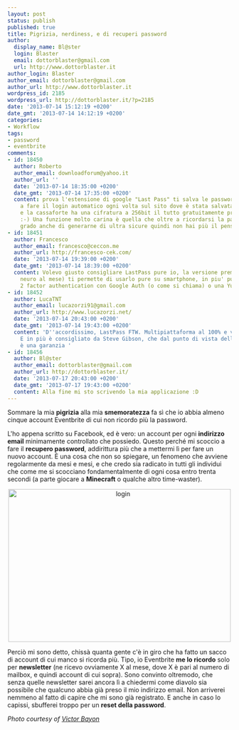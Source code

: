 ```yaml
---
layout: post
status: publish
published: true
title: Pigrizia, nerdiness, e di recuperi password
author:
  display_name: Bl@ster
  login: Blaster
  email: dottorblaster@gmail.com
  url: http://www.dottorblaster.it
author_login: Blaster
author_email: dottorblaster@gmail.com
author_url: http://www.dottorblaster.it
wordpress_id: 2185
wordpress_url: http://dottorblaster.it/?p=2185
date: '2013-07-14 15:12:19 +0200'
date_gmt: '2013-07-14 14:12:19 +0200'
categories:
- Workflow
tags:
- password
- eventbrite
comments:
- id: 18450
  author: Roberto
  author_email: downloadforum@yahoo.it
  author_url: ''
  date: '2013-07-14 18:35:00 +0200'
  date_gmt: '2013-07-14 17:35:00 +0200'
  content: prova l'estensione di google "Last Pass" ti salva le password, ti aiuta
    a fare il login automatico ogni volta sul sito dove è stata salvata la password
    e la cassaforte ha una cifratura a 256bit il tutto gratuitamente previa registrazione
    :-) Una funzione molto carina è quella che oltre a ricordarsi la password è in
    grado anche di generarne di ultra sicure quindi non hai più il pensiero ;-)
- id: 18451
  author: Francesco
  author_email: francesco@ceccon.me
  author_url: http://francesco-cek.com/
  date: '2013-07-14 19:39:00 +0200'
  date_gmt: '2013-07-14 18:39:00 +0200'
  content: Volevo giusto consigliare LastPass pure io, la versione premium (typo 1
    neuro al mese) ti permette di usarlo pure su smartphone, in piu' puoi usare un
    2 factor authentication con Google Auth (o come si chiama) o una Yubikey.
- id: 18452
  author: LucaTNT
  author_email: lucazorzi91@gmail.com
  author_url: http://www.lucazorzi.net/
  date: '2013-07-14 20:43:00 +0200'
  date_gmt: '2013-07-14 19:43:00 +0200'
  content: 'D''accordissimo, LastPass FTW. Multipiattaforma al 100% e veramente efficace.
    E in più è consigliato da Steve Gibson, che dal punto di vista della sicurezza
    è una garanzia '
- id: 18456
  author: Bl@ster
  author_email: dottorblaster@gmail.com
  author_url: http://dottorblaster.it/
  date: '2013-07-17 20:43:00 +0200'
  date_gmt: '2013-07-17 19:43:00 +0200'
  content: Alla fine mi sto scrivendo la mia applicazione :D
---
```

<p>Sommare la mia <strong>pigrizia</strong> alla mia <strong>smemoratezza</strong> fa sì che io abbia almeno cinque account Eventbrite di cui non ricordo più la password.</p>
<p>L'ho appena scritto su Facebook, ed è vero: un account per ogni <strong>indirizzo email</strong> minimamente controllato che possiedo. Questo perché mi scoccio a fare il <strong>recupero password</strong>, addirittura più che a mettermi lì per fare un nuovo account. È una cosa che non so spiegare, un fenomeno che avviene regolarmente da mesi e mesi, e che credo sia radicato in tutti gli individui che come me si scocciano fondamentalmente di ogni cosa entro trenta secondi (a parte giocare a <strong>Minecraft</strong> o qualche altro time-waster).</p>
<p style="text-align: center;"><img class="aligncenter" alt="login" src="http://farm3.staticflickr.com/2162/2057169454_7e6b734624.jpg" width="500" height="343" /></p>
<p>Perciò mi sono detto, chissà quanta gente c'è in giro che ha fatto un sacco di account di cui manco si ricorda più. Tipo, io Eventbrite <strong>me lo ricordo</strong> solo per <strong>newsletter</strong> (ne ricevo ovviamente X al mese, dove X è pari al numero di mailbox, e quindi account di cui sopra). Sono convinto oltremodo, che senza quelle newsletter sarei ancora lì a chiedermi come diavolo sia possibile che qualcuno abbia già preso il mio indirizzo email. Non arriverei nemmeno al fatto di capire che mi sono già registrato. E anche in caso lo capissi, sbufferei troppo per un <strong>reset della password</strong>.</p>
<p><em>Photo courtesy of <a href="http://www.flickr.com/photos/formalfallacy/2057169454/">Victor Bayon</a></em></p>
